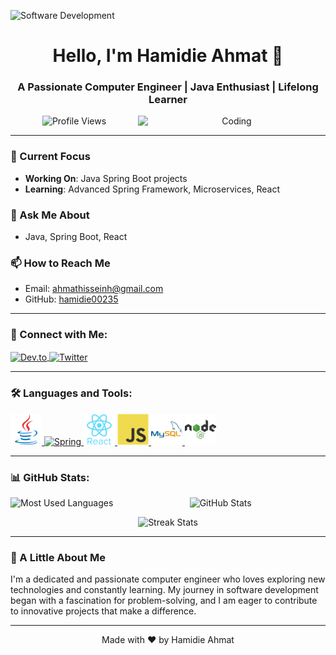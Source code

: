 <!-- Banner -->
![Software Development](https://www.pngitem.com/pimgs/m/209-2091923_software-development-team-icon-hd-png-download.png)

<h1 align="center">Hello, I'm Hamidie Ahmat 👋</h1>
<h3 align="center">A Passionate Computer Engineer | Java Enthusiast | Lifelong Learner</h3>

<p align="center">
  <img align="right" alt="Coding" width="300" src="https://cdn.dribbble.com/users/1162077/screenshots/3848914/programmer.gif">
  <img src="https://komarev.com/ghpvc/?username=hamidie00235&label=Profile%20views&color=0e75b6&style=flat" alt="Profile Views" />
</p>

---

### 🚀 Current Focus
- **Working On**: Java Spring Boot projects
- **Learning**: Advanced Spring Framework, Microservices, React

### 💬 Ask Me About
- Java, Spring Boot, React

### 📫 How to Reach Me
- Email: [ahmathisseinh@gmail.com](mailto:ahmathisseinh@gmail.com)
- GitHub: [hamidie00235](https://github.com/hamidie00235)

---

<h3 align="left">🔗 Connect with Me:</h3>
<p align="left">
  <a href="https://dev.to/hamdev" target="blank">
    <img align="center" src="https://img.shields.io/badge/Dev.to-0A0A0A?style=for-the-badge&logo=devdotto&logoColor=white" alt="Dev.to" height="30" width="100" />
  </a>
  <a href="https://twitter.com/hamidie00235" target="blank">
    <img align="center" src="https://img.shields.io/badge/Twitter-1DA1F2?style=for-the-badge&logo=twitter&logoColor=white" alt="Twitter" height="30" width="100" />
  </a>
</p>

---

<h3 align="left">🛠️ Languages and Tools:</h3>
<p align="left">
  <a href="https://www.java.com" target="_blank" rel="noreferrer">
    <img src="https://raw.githubusercontent.com/devicons/devicon/master/icons/java/java-original.svg" alt="Java" width="50" height="50"/>
  </a>
  <a href="https://spring.io/" target="_blank" rel="noreferrer">
    <img src="https://www.vectorlogo.zone/logos/springio/springio-icon.svg" alt="Spring" width="50" height="50"/>
  </a>
  <a href="https://reactjs.org/" target="_blank" rel="noreferrer">
    <img src="https://raw.githubusercontent.com/devicons/devicon/master/icons/react/react-original-wordmark.svg" alt="React" width="50" height="50"/>
  </a>
  <a href="https://developer.mozilla.org/en-US/docs/Web/JavaScript" target="_blank" rel="noreferrer">
    <img src="https://raw.githubusercontent.com/devicons/devicon/master/icons/javascript/javascript-original.svg" alt="JavaScript" width="50" height="50"/>
  </a>
  <a href="https://www.mysql.com/" target="_blank" rel="noreferrer">
    <img src="https://raw.githubusercontent.com/devicons/devicon/master/icons/mysql/mysql-original-wordmark.svg" alt="MySQL" width="50" height="50"/>
  </a>
  <a href="https://nodejs.org" target="_blank" rel="noreferrer">
    <img src="https://raw.githubusercontent.com/devicons/devicon/master/icons/nodejs/nodejs-original-wordmark.svg" alt="Node.js" width="50" height="50"/>
  </a>
</p>

---

<h3 align="left">📊 GitHub Stats:</h3>
<p align="left">
  <img align="left" src="https://github-readme-stats.vercel.app/api/top-langs?username=hamidie00235&show_icons=true&locale=en&layout=compact&langs_count=6&hide=html,css" alt="Most Used Languages" />
</p>

<p align="center">&nbsp;<img src="https://github-readme-stats.vercel.app/api?username=hamidie00235&show_icons=true&locale=en&theme=radical" alt="GitHub Stats" /></p>

<p align="center"><img src="https://github-readme-streak-stats.herokuapp.com/?user=hamidie00235&theme=radical" alt="Streak Stats" /></p>

---

### 🎉 A Little About Me
I'm a dedicated and passionate computer engineer who loves exploring new technologies and constantly learning. My journey in software development began with a fascination for problem-solving, and I am eager to contribute to innovative projects that make a difference.

---

<!-- Footer -->
<p align="center">Made with ❤️ by Hamidie Ahmat</p>
